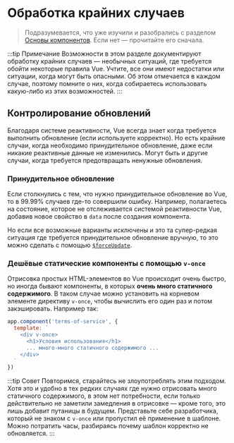 # Обработка крайних случаев

> Подразумевается, что уже изучили и разобрались с разделом [Основы компонентов](component-basics.md). Если нет — прочитайте его сначала.

:::tip Примечание
Возможности в этом разделе документируют обработку крайних случаев — необычных ситуаций, где требуется обойти некоторые правила Vue. Учтите, все они имеют недостатки или ситуации, когда могут быть опасными. Об этом отмечается в каждом случае, поэтому помните о них, когда собираетесь использовать какую-либо из этих возможностей.
:::

## Контролирование обновлений

Благодаря системе реактивности, Vue всегда знает когда требуется выполнить обновление (если используете корректно). Но есть крайние случаи, когда необходимо принудительное обновление, даже если никакие реактивные данные не изменились. Могут быть и другие случаи, когда требуется предотвращать ненужные обновления.

### Принудительное обновление

Если столкнулись с тем, что нужно принудительное обновление во Vue, то в 99.99% случаев где-то совершили ошибку. Например, полагаетесь на состояние, которое не отслеживается системой реактивности Vue, добавив новое свойство в `data` после создания компонента.

Но если все возможные варианты исключены и это та супер-редкая ситуация где требуется принудительное обновление вручную, то это можно сделать с помощью [`$forceUpdate`](../api/instance-methods.md#forceupdate).

### Дешёвые статические компоненты с помощью `v-once`

Отрисовка простых HTML-элементов во Vue происходит очень быстро, но иногда бывают компоненты, в которых **очень много статичного содержимого**. В таком случае можно установить на корневом элементе директиву `v-once`, чтобы вычислить его один раз и потом закэшировать. Например так:

```js
app.component('terms-of-service', {
  template: `
    <div v-once>
      <h1>Условия использования</h1>
      ... много-много статичного содержимого ...
    </div>
  `
})
```

:::tip Совет
Повторимся, старайтесь не злоупотреблять этим подходом. Хотя это и удобно в тех редких случаях где нужно отрисовать много статичного содержимого, в этом нет потребности, если только действительно не заметили замедления в отрисовке — кроме того, это лишь добавит путаницы в будущем. Представьте себе разработчика, который не знаком с `v-once` или пропустил её применение в шаблоне. Можно потратить часы, разбираясь почему шаблон корректно не обновляется.
:::
